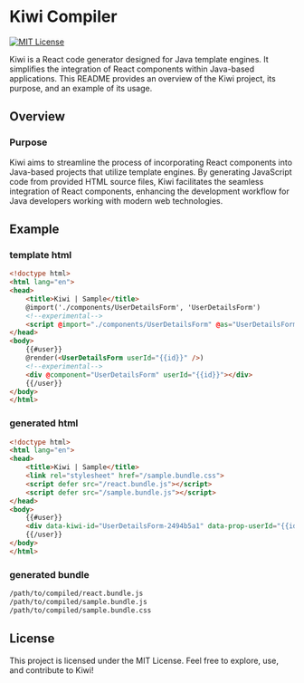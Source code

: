 
# Kiwi Compiler
[![MIT License](https://img.shields.io/badge/License-MIT-green.svg)](https://choosealicense.com/licenses/mit/)

Kiwi is a React code generator designed for Java template engines. It simplifies the integration of React components within Java-based applications. This README provides an overview of the Kiwi project, its purpose, and an example of its usage.

## Overview

### Purpose

Kiwi aims to streamline the process of incorporating React components into Java-based projects that utilize template engines. By generating JavaScript code from provided HTML source files, Kiwi facilitates the seamless integration of React components, enhancing the development workflow for Java developers working with modern web technologies.

## Example


### template html
```html
<!doctype html>
<html lang="en">
<head>
    <title>Kiwi | Sample</title>
    @import('./components/UserDetailsForm', 'UserDetailsForm')
    <!--experimental-->
    <script @import="./components/UserDetailsForm" @as="UserDetailsForm"></script> 
</head>
<body>
    {{#user}}
    @render(<UserDetailsForm userId="{{id}}" />)
    <!--experimental-->
    <div @component="UserDetailsForm" userId="{{id}}"></div>
    {{/user}}
</body>
</html>
```


### generated html
```html
<!doctype html>
<html lang="en">
<head>
    <title>Kiwi | Sample</title>
    <link rel="stylesheet" href="/sample.bundle.css">
    <script defer src="/react.bundle.js"></script>
    <script defer src="/sample.bundle.js"></script>
</head>
<body>
    {{#user}}
    <div data-kiwi-id="UserDetailsForm-2494b5a1" data-prop-userId="{{id}}"></div>
    {{/user}}
</body>
</html>
```


### generated bundle
```bash
/path/to/compiled/react.bundle.js
/path/to/compiled/sample.bundle.js
/path/to/compiled/sample.bundle.css
```


## License

This project is licensed under the MIT License. Feel free to explore, use, and contribute to Kiwi!

